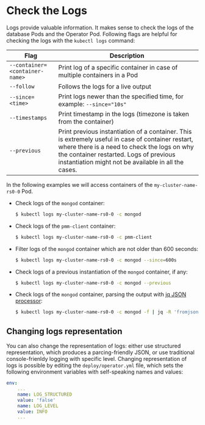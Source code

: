 # Check the Logs

Logs provide valuable information. It makes sense to check the logs of the
database Pods and the Operator Pod. Following flags are helpful for checking the
logs with the `kubectl logs` command:

| Flag                          | Description                                                               |
| ----------------------------- | ------------------------------------------------------------------------- |
| `--container=<container-name>`| Print log of a specific container in case of multiple containers in a Pod |
| `--follow`                    | Follows the logs for a live output                                        |
| `--since=<time>`              | Print logs newer than the specified time, for example: `--since="10s"`    |
| `--timestamps`                | Print timestamp in the logs (timezone is taken from the container)        |
| `--previous`                  | Print previous instantiation of a container. This is extremely useful in case of container restart, where there is a need to check the logs on why the container restarted. Logs of previous instantiation might not be available in all the cases. |

In the following examples we will access containers of the `my-cluster-name-rs0-0` Pod.

* Check logs of the `mongod` container:

    ``` {.bash data-prompt="$" }
    $ kubectl logs my-cluster-name-rs0-0 -c mongod
    ```

* Check logs of the `pmm-client` container:

    ``` {.bash data-prompt="$" }
    $ kubectl logs my-cluster-name-rs0-0 -c pmm-client
    ```

* Filter logs of the `mongod` container which are not older than 600 seconds:

    ``` {.bash data-prompt="$" }
    $ kubectl logs my-cluster-name-rs0-0 -c mongod --since=600s
    ```

* Check logs of a previous instantiation of the `mongod` container, if any:

    ``` {.bash data-prompt="$" }
    $ kubectl logs my-cluster-name-rs0-0 -c mongod --previous
    ```

* Check logs of the `mongod` container, parsing the output with [jq JSON processor](https://stedolan.github.io/jq/):

    ``` {.bash data-prompt="$" }
    $ kubectl logs my-cluster-name-rs0-0 -c mongod -f | jq -R 'fromjson?'
    ```

## Changing logs representation

You can also change the representation of logs: either use structured representation, which produces a parcing-friendly JSON, or use traditional console-frienldy logging with specific level. Changing representation of logs is possible by editing the `deploy/operator.yml` file, which sets the following environment variables with self-speaking names and values:

```yaml
env:
    ...
    name: LOG_STRUCTURED
    value: 'false'
    name: LOG_LEVEL
    value: INFO
    ...
```

